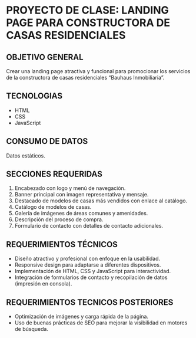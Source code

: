 # PROYECTO DE CLASE: LANDING PAGE PARA CONSTRUCTORA DE CASAS RESIDENCIALES
## OBJETIVO GENERAL
Crear una landing page atractiva y funcional para promocionar los servicios de la constructora de casas residenciales “Bauhaus Inmobiliaria”.
## TECNOLOGIAS
- HTML
- CSS
- JavaScript
## CONSUMO DE DATOS
Datos estáticos.
## SECCIONES REQUERIDAS
1. Encabezado con logo y menú de navegación.
2. Banner principal con imagen representativa y mensaje.
3. Destacado de modelos de casas más vendidos con enlace al catálogo.
4. Catálogo de modelos de casas.
5. Galería de imágenes de áreas comunes y amenidades.
6. Descripción del proceso de compra.
7. Formulario de contacto con detalles de contacto adicionales.
## REQUERIMIENTOS TÉCNICOS
- Diseño atractivo y profesional con enfoque en la usabilidad.
- Responsive design para adaptarse a diferentes dispositivos.
- Implementación de HTML, CSS y JavaScript para interactividad.
- Integración de formularios de contacto y recopilación de datos (impresión en consola).
## REQUERIMIENTOS TECNICOS POSTERIORES
- Optimización de imágenes y carga rápida de la página.
- Uso de buenas prácticas de SEO para mejorar la visibilidad en motores de búsqueda.
